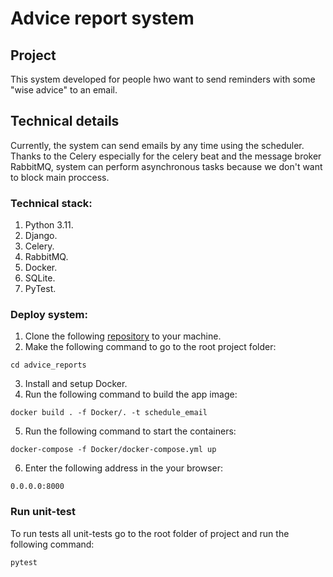 # Advice report system
## Project
This system developed for people hwo want to send reminders with some "wise advice" to an email. 
## Technical details
Currently, the system can send emails by any time using the scheduler. Thanks to the Celery especially for the celery beat and the message broker RabbitMQ, system can perform asynchronous tasks because we don't want to block main proccess.
### Technical stack:
1. Python 3.11.
2. Django.
3. Celery.
4. RabbitMQ.
5. Docker.
6. SQLite.
7. PyTest.
### Deploy system:
1. Clone the following [repository](https://github.com/DaniilStepanov2000/Advice_reports) to your machine.
2. Make the following command to go to the root project folder:
```
cd advice_reports
```
3. Install and setup Docker.
4. Run the following command to build the app image:
```
docker build . -f Docker/. -t schedule_email
```
5. Run the following command to start the containers:
```
docker-compose -f Docker/docker-compose.yml up
```
6. Enter the following address in the your browser:
```
0.0.0.0:8000
```
### Run unit-test
To run tests all unit-tests go to the root folder of project and run the following command:
```
pytest
```
